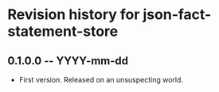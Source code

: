 # Revision history for json-fact-statement-store

## 0.1.0.0 -- YYYY-mm-dd

* First version. Released on an unsuspecting world.
